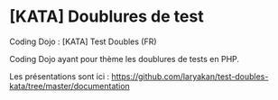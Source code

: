 # [KATA] Doublures de test
Coding Dojo : [KATA] Test Doubles (FR)

Coding Dojo ayant pour thème les doublures de tests en PHP.

Les présentations sont ici : https://github.com/laryakan/test-doubles-kata/tree/master/documentation
